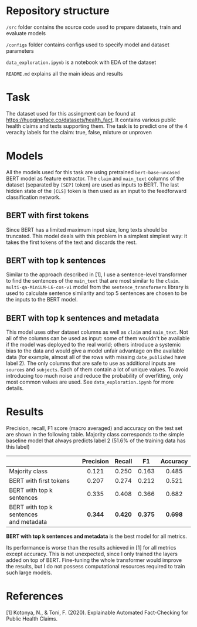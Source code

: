 # Repository structure
`/src` folder contains the source code used to prepare datasets, train and 
evaluate models

`/configs` folder contains configs used to specify model and dataset parameters

`data_exploration.ipynb` is a notebook with EDA of the dataset

`README.md` explains all the main ideas and results

# Task
The dataset used for this assingment can be found at https://huggingface.co/datasets/health_fact.
It contains various public health claims and texts supporting them. The task
is to predict one of the 4 veracity labels for the claim: true, false, mixture or unproven

# Models
All the models used for this task are using pretrained `bert-base-uncased`
BERT model as feature extractor. The `claim` and `main_text` columns
of the dataset (separated by `[SEP]` token) are used as inputs to BERT.
The last hidden state of the `[CLS]` token is then used as an input
to the feedforward classification network. 

## BERT with first tokens
Since BERT has a limited maximum input size, long texts should be truncated.
This model deals with this problem in a simplest simplest way: it takes 
the first tokens of the text and discards the rest.

## BERT with top k sentences
Similar to the approach described in [1], I use a sentence-level transformer
to find the sentences of the `main_text` that are most similar to the `claim`.
`multi-qa-MiniLM-L6-cos-v1` model from the `sentence_transformers` library  is
used to calculate sentence similarity and top 5 sentences are chosen to
be the inputs to the BERT model.

##  BERT with top k sentences and metadata
This model uses other dataset columns as well as `claim` and `main_text`.
Not all of the columns can be used as input: some of them wouldn't be available
if the model was deployed to the real world; others introduce a 
systemic bias to the data and would give a model unfair advantage on the
available data (for example, almost all of the rows with missing `date_published`
have label 2). The only columns that are safe to use as additional inputs
are `sources` and `subjects`. Each of them contain a lot of unique values.
To avoid introducing too much noise and reduce the probability of overfitting,
only most common values are used. See `data_exploration.ipynb` for more details.



# Results
Precision, recall, F1 score (macro averaged) and accuracy on the test set
are shown in the following table. 
Majority class corresponds to the simple baseline
model that always predicts label 2 (51.6% of the training data has this label)


|                                       | Precision| Recall| F1 | Accuracy|
| ------------- |:--------:| :-----:|:----:|:---------:|
| Majority class                            | 0.121 | 0.250 | 0.163 | 0.485 |
| BERT with first tokens                    | 0.207 | 0.274 | 0.212 | 0.521 |
| BERT with top k sentences                 | 0.335 | 0.408 | 0.366 | 0.682 |
| BERT with top k sentences<br> and metadata| **0.344** | **0.420** | **0.375** | **0.698** |

**BERT with top k sentences and metadata** is the best model for all metrics. 

Its performance is worse than the results achieved in [1] for all metrics except accuracy. 
This is not unexpected, since I only trained the layers added on top of BERT.
Fine-tuning the whole transformer would improve the results, but I do not possess
computational resources required to train such large models. 

# References
[1] Kotonya, N., & Toni, F. (2020). 
Explainable Automated Fact-Checking for Public Health Claims. 
